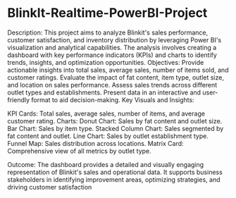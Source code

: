 # BlinkIt-Realtime-PowerBI-Project

Description:
This project aims to analyze Blinkit's sales performance, customer satisfaction, and inventory distribution by leveraging Power BI's visualization and analytical capabilities. The analysis involves creating a dashboard with key performance indicators (KPIs) and charts to identify trends, insights, and optimization opportunities.
Objectives:
Provide actionable insights into total sales, average sales, number of items sold, and customer ratings.
Evaluate the impact of fat content, item type, outlet size, and location on sales performance.
Assess sales trends across different outlet types and establishments.
Present data in an interactive and user-friendly format to aid decision-making.
Key Visuals and Insights:

KPI Cards: Total sales, average sales, number of items, and average customer rating.
Charts:
Donut Chart: Sales by fat content and outlet size.
Bar Chart: Sales by item type.
Stacked Column Chart: Sales segmented by fat content and outlet.
Line Chart: Sales by outlet establishment type.
Funnel Map: Sales distribution across locations.
Matrix Card: Comprehensive view of all metrics by outlet type.


Outcome:
The dashboard provides a detailed and visually engaging representation of Blinkit's sales and operational data. It supports business stakeholders in identifying improvement areas, optimizing strategies, and driving customer satisfaction

